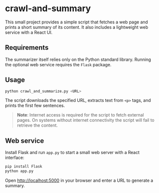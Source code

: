 # crawl-and-summary

This small project provides a simple script that fetches a web page and prints a short summary of its content. It also includes a lightweight web service with a React UI.

## Requirements

The summarizer itself relies only on the Python standard library. Running the optional web service requires the `Flask` package.

## Usage

```bash
python crawl_and_summarize.py <URL>
```

The script downloads the specified URL, extracts text from `<p>` tags, and prints the first few sentences.

> **Note**: Internet access is required for the script to fetch external pages. On systems without internet connectivity the script will fail to retrieve the content.

## Web service

Install Flask and run `app.py` to start a small web server with a React interface:

```bash
pip install Flask
python app.py
```

Open [http://localhost:5000](http://localhost:5000) in your browser and enter a URL to generate a summary.

